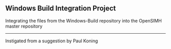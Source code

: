 ## Windows Build Integration Project

Integrating the files from the Windows-Build repository into the OpenSIMH master repository

***

Instigated from a suggestion by Paul Koning
